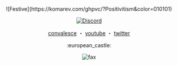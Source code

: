 <p align="center">  
  <img src="https://cdn.discordapp.com/attachments/631162287968747550/762808835546808360/line.gif" alt="fax" width="1000" height="1">
</p>
<p align="center">
 ![Festive](https://komarev.com/ghpvc/?Positivitism&color=010101)
  </p>
  <p align="center">
<a href="https://discord.gg/jDnQNEQDB9"><img src="https://img.shields.io/static/v1?logo=discord&label=&message=Discord&color=36393f&style=flat-square" alt="Discord">
  </p>
  
  <p align="center">
  <a href="https://www.github.com/convalesce">convalesce</a>
    ・
    <a href="https://www.youtube.com/channel/UCHdRmE51aGWtoFQgmxQriVw">youtube</a>
    ・
    <a href="https://twitter.com/festives_">twitter</a>
</p>

<p align="center">
    	:european_castle:
  
<p align="center">  
  <img src="https://cdn.discordapp.com/attachments/786073266325946401/786075243374051358/D87408BB-84D0-4717-9CD6-E04A6EA6DB8E.jpeg" alt="fax">
</p>

<p align="center">  
  <img src="https://cdn.discordapp.com/attachments/631162287968747550/762808835546808360/line.gif" alt="fax" width="1000" height="1">
</p>
